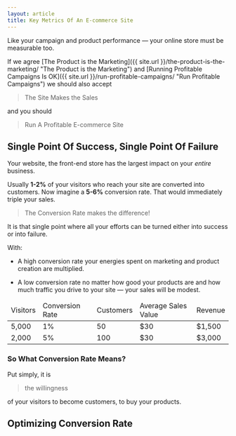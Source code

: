 ```yaml
---
layout: article
title: Key Metrics Of An E-commerce Site
---
```


Like your campaign and product performance &mdash; 
your online store must be measurable too.

If we agree 
[The Product is the Marketing]({{ site.url }}/the-product-is-the-marketing/ "The Product is the Marketing") 
and [Running Profitable Campaigns Is OK]({{ site.url }}/run-profitable-campaigns/ "Run Profitable Campaigns")
we should also accept 

> The Site Makes the Sales

and you should 

> Run A Profitable E-commerce Site


## Single Point Of Success, Single Point Of Failure

Your website, the front-end store has the largest impact on your *entire* business. 

Usually **1-2%** of your visitors who reach your site are converted into customers. 
Now imagine a **5-6%** conversion rate. 
That would immediately triple your sales.

> The Conversion Rate makes the difference!

It is that single point where all your efforts can be turned either
into success or into failure.

With:

* A high conversion rate your energies spent on marketing and product
creation are multiplied. 

* A low conversion rate no matter how good your products are and how much 
traffic you drive to your site &mdash; your sales will be modest.

<table id="conversion-rate" class="desktop">
  <thead>
  <tr>
    <td class="highlight">Visitors</td>
    <td class="highlight">Conversion Rate</td>
    <td class="highlight">Customers</td>
    <td class="highlight">Average Sales Value</td>
    <td class="highlight">Revenue</td>
  </tr>
  </thead>
  
  <tbody>
  <tr>
    <td>5,000</td>
    <td>1%</td>
    <td>50</td>
    <td>$30</td>
    <td>$1,500</td>
  </tr>
  
  <tr>
    <td>2,000</td>
    <td>5%</td>
    <td>100</td>
    <td>$30</td>
    <td>$3,000</td>
  </tr>  
  </tbody>
</table>

<div id="infogr" class="article3 block">
<div id="chart_conversion_rate" class="chart"></div>
</div>

### So What Conversion Rate Means?

Put simply, it is 

> the willingness 

of your visitors to become customers,
to buy your products. 


## Optimizing Conversion Rate

&nbsp;




